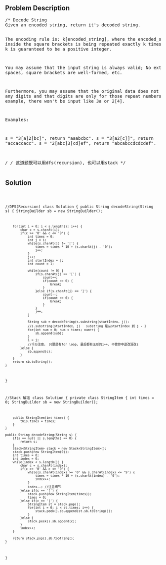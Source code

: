 <!--
<style>
  body { font-family: Arial, sans-serif; }
  .container { max-width: 500px; margin: auto; padding: 20px; }
  .comment-block { background-color: #f9f9f9; padding: 10px; border-left: 5px solid #ccc; }
  .code-block { background-color: #f4f4f4; padding: 10px; border: 1px solid #ddd; }
</style>
-->

<div class='container'>
<h2>Problem Description</h2>
<div class='comment-block'>
<pre>
/* Decode String
Given an encoded string, return it's decoded string.

The encoding rule is: k[encoded_string], where the encoded_string inside the square brackets is being repeated exactly k times. 
Note that k is guaranteed to be a positive integer.

You may assume that the input string is always valid; No extra white spaces, square brackets are well-formed, etc.

Furthermore, you may assume that the original data does not contain any digits and that digits are only for those repeat numbers,
k. For example, there won't be input like 3a or 2[4].

Examples:

s = "3[a]2[bc]", return "aaabcbc".
s = "3[a2[c]]", return "accaccacc".
s = "2[abc]3[cd]ef", return "abcabccdcdcdef".

*/
/* 这道题既可以用dfs(recursion), 也可以用stack
*/
</pre>
</div>

<h2>Solution</h2>
<div class='code-block'>
<pre><code class='language-java'>


//DFS(Recursion)
class Solution {
    public String decodeString(String s) {
        StringBuilder sb = new StringBuilder();
        
        for(int i = 0; i < s.length(); i++) {
            char c = s.charAt(i);
            if(c >= '0' && c <= '9') {
                int times = 0;
                int j = i;
                while(s.charAt(j) != '[') {
                    times = times * 10 + (s.charAt(j) - '0');
                    j++;
                }
                j++;
                int startIndex = j;
                int count = 1;
                
                while(count != 0) {
                    if(s.charAt(j) == '[') {
                        count++;
                        if(count == 0) {
                            break;
                        }
                    }else if(s.charAt(j) == ']') {
                        count--;
                        if(count == 0) {
                            break;
                        }
                    }
                    j++;
                }
                
                String sub = decodeString(s.substring(startIndex, j));
                //s.substring(startIndex, j)   substring 是从startIndex 到 j - 1
                for(int num = 0; num < times; num++) {
                    sb.append(sub);
                }
                i = j;
                //千万注意， 只要是有for loop, 最后都有无形的i++, 不管你中途改没改i
            }else {
                sb.append(c);
            }   
        }
        return sb.toString();
    }
}






//Stack 解法
class Solution {
    private class StringItem {
        int times = 0;
        StringBuilder sb = new StringBuilder();
        
        public StringItem(int times) {
            this.times = times;
        }
    }
    
    public String decodeString(String s) {
        if(s == null || s.length() == 0) {
            return s;
        }
        Stack<StringItem> stack = new Stack<StringItem>();
        stack.push(new StringItem(0));
        int times = 0;
        int index = 0;
        while(index < s.length()) {
            char c = s.charAt(index);
            if(c >= '0' && c <= '9') {
                while(s.charAt(index) >= '0' && s.charAt(index) <= '9') {
                    times = times * 10 + (s.charAt(index) - '0');
                    index++;
                }
                index--; //注意细节
            }else if(c == '[') {
                stack.push(new StringItem(times));
                times = 0;
            }else if(c == ']') {
                StringItem st = stack.pop();
                for(int i = 0; i < st.times; i++) {
                    stack.peek().sb.append(st.sb.toString());
                }
            }else {
                stack.peek().sb.append(c);
            }
            index++;
        }

        return stack.pop().sb.toString();
    }
}</code></pre>
</div>
</div>
